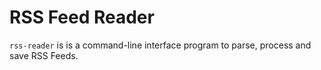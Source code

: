 # RSS Feed Reader

`rss-reader` is is a command-line interface program to parse, process and save RSS Feeds.
